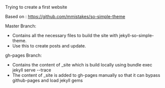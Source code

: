 Trying to create a first website

Based on : https://github.com/mmistakes/so-simple-theme

Master Branch:
- Contains all the necessary files to build the site with jekyll-so-simple-theme.
- Use this to create posts and update.

gh-pages Branch:
- Contains the content of _site which is build locally using bundle exec jekyll serve --trace
- The content of _site is added to gh-pages manually so that it can bypass github-pages and load jekyll gems
